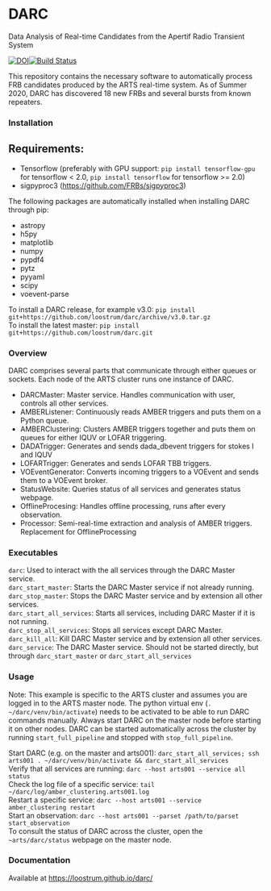 # DARC
Data Analysis of Real-time Candidates from the Apertif Radio Transient System

[![DOI](https://zenodo.org/badge/165673299.svg)](https://zenodo.org/badge/latestdoi/165673299)[![Build Status](https://travis-ci.com/loostrum/darc.svg?branch=master)](https://travis-ci.com/loostrum/darc)

This repository contains the necessary software to automatically process FRB candidates produced by the ARTS real-time system.
As of Summer 2020, DARC has discovered 18 new FRBs and several bursts from known repeaters.

### Installation

## Requirements:
* Tensorflow (preferably with GPU support: `pip install tensorflow-gpu` for tensorflow < 2.0, `pip install tensorflow` for tensorflow >= 2.0)
* sigpyproc3 (https://github.com/FRBs/sigpyproc3)

The following packages are automatically installed when installing DARC through pip:

* astropy
* h5py
* matplotlib
* numpy
* pypdf4
* pytz
* pyyaml
* scipy
* voevent-parse

To install a DARC release, for example v3.0:
`pip install git+https://github.com/loostrum/darc/archive/v3.0.tar.gz`  
To install the latest master:
`pip install git+https://github.com/loostrum/darc.git`

### Overview
DARC comprises several parts that communicate through either queues or sockets. Each node of the ARTS cluster runs one instance of DARC. 

* DARCMaster: Master service. Handles communication with user, controls all other services.
* AMBERListener: Continuously reads AMBER triggers and puts them on a Python queue.
* AMBERClustering: Clusters AMBER triggers together and puts them on queues for either IQUV or LOFAR triggering.
* DADATrigger: Generates and sends dada_dbevent triggers for stokes I and IQUV
* LOFARTrigger: Generates and sends LOFAR TBB triggers.
* VOEventGenerator: Converts incoming triggers to a VOEvent and sends them to a VOEvent broker.
* StatusWebsite: Queries status of all services and generates status webpage.
* OfflineProcesing: Handles offline processing, runs after every observation.
* Processor: Semi-real-time extraction and analysis of AMBER triggers. Replacement for OfflineProcessing

### Executables
`darc`: Used to interact with the all services through the DARC Master service.\
`darc_start_master`: Starts the DARC Master service if not already running.\
`darc_stop_master`: Stops the DARC Master service and by extension all other services.\
`darc_start_all_services`: Starts all services, including DARC Master if it is not running.\
`darc_stop_all_services`: Stops all services except DARC Master.\
`darc_kill_all`: Kill DARC Master service and by extension all other services.\
`darc_service`: The DARC Master service. Should not be started directly, but through `darc_start_master` or `darc_start_all_services`


### Usage
Note: This example is specific to the ARTS cluster and assumes you are logged in to the ARTS master node. The python virtual env (`. ~/darc/venv/bin/activate`) needs to be activated to be able to run DARC commands manually. Always start DARC on the master node before starting it on other nodes. DARC can be started automatically across the cluster by running `start_full_pipeline` and stopped with `stop_full_pipeline`.  

Start DARC (e.g. on the master and arts001): `darc_start_all_services; ssh arts001 . ~/darc/venv/bin/activate && darc_start_all_services`  
Verify that all services are running: `darc --host arts001 --service all status`  
Check the log file of a specific service: `tail ~/darc/log/amber_clustering.arts001.log`  
Restart a specific service: `darc --host arts001 --service amber_clustering restart`  
Start an observation: `darc --host arts001 --parset /path/to/parset start_observation`  
To consult the status of DARC across the cluster, open the `~arts/darc/status` webpage on the master node.  

### Documentation
Available at https://loostrum.github.io/darc/

